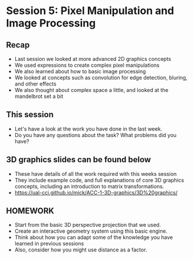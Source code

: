 # Session 5: Pixel Manipulation and Image Processing

## Recap
 - Last session we looked at more advanced 2D graphics concepts
 - We used expressions to create complex pixel manipulations
 - We also learned about how to basic image processing
 - We looked at concepts such as convolution for edge detection, bluring, and other effects
 - We also thought about complex space a little, and looked at the mandelbrot set a bit

## This session
 - Let's have a look at the work you have done in the last week. 
 - Do you have any questions about the task? What problems did you have?

## 3D graphics slides can be found below
 - These have details of all the work required with this weeks session
 - They include example code, and full explanations of core 3D graphics concepts, including an introduction to matrix transformations.
 - https://ual-cci.github.io/mick/ACC-1-3D-graphics/3D%20graphics/
  
## HOMEWORK
 - Start from the basic 3D perspective projection that we used.
 - Create an interactive geometry system using this basic engine.
 - Think about how you can adapt some of the knowledge you have learned in previous sessions
 - Also, consider how you might use distance as a factor.
 
